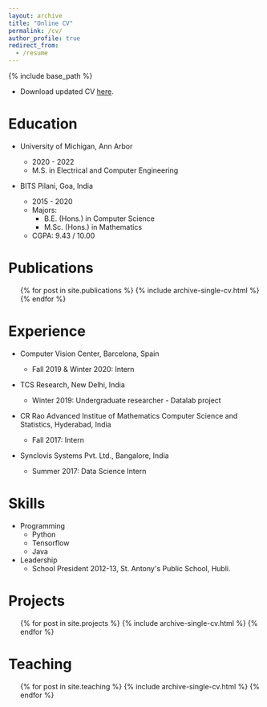 ```yaml
---
layout: archive
title: "Online CV"
permalink: /cv/
author_profile: true
redirect_from:
  - /resume
---
```


{% include base_path %}

* Download updated CV <a href="https://drive.google.com/file/d/1qD9VC2J2a0RvFAfPTPryaWzBoYtw6Dx_/view">here</a>.

Education
======
* University of Michigan, Ann Arbor
    * 2020 - 2022
    * M.S. in Electrical and Computer Engineering

* BITS Pilani, Goa, India
    * 2015 - 2020
    * Majors:
      * B.E. (Hons.) in Computer Science 
      * M.Sc. (Hons.) in Mathematics 
    * CGPA: 9.43 / 10.00

Publications
======
  <ul>{% for post in site.publications %}
    {% include archive-single-cv.html %}
  {% endfor %}</ul>

Experience
======
* Computer Vision Center, Barcelona, Spain
    * Fall 2019 & Winter 2020: Intern
   
* TCS Research, New Delhi, India 
    * Winter 2019: Undergraduate researcher - Datalab project
  
* CR Rao Advanced Institue of Mathematics Computer Science and Statistics, Hyderabad, India
  * Fall 2017: Intern

* Synclovis Systems Pvt. Ltd., Bangalore, India
  * Summer 2017: Data Science Intern
  
Skills
======
* Programming
  * Python
  * Tensorflow
  * Java
* Leadership
  * School President 2012-13, St. Antony's Public School, Hubli.

Projects
======
  <ul>{% for post in site.projects %}
    {% include archive-single-cv.html %}
  {% endfor %}</ul>
  
  
Teaching
======
  <ul>{% for post in site.teaching %}
    {% include archive-single-cv.html %}
  {% endfor %}</ul>
  
